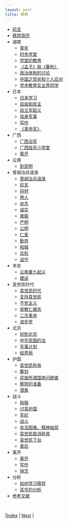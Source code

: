 ```yaml
---
layout: post
title: 蔡锷
---
```


* [前言](0-3-preface)
* [蔡锷简历](0-4-intro)
* 湖南
    * [童年](1-1-home)
    * [时务学堂](1-3-school)
    * [学堂的教育](1-5-learn)
    * [《孟子》和《春秋》](1-6-chunqiu)
    * [政治体制的讨论](1-7-politic)
    * [中国之现状和个人应对](1-8-method)
    * [学术教育实业界同学](1-9-student)
* 日本
    * [日本学习](3-1-japan)
    * [自由和民主](3-3-freedom)
    * [自立军起义](3-4-zili)
    * [投身军事](3-5-military)
    * [写作](3-7-write)
    * [《革命军》](3-8-gemjun)
* 广西
    * [广西治军](5-0-guangxi)
    * [广西陆军小学堂](5-1-edu)
    * [离开](5-3-leave)
* 云南
    * [到昆明](6-1-yunnan)
* 曾胡治兵语录
    * [曾胡治兵语录](6-3-0-zenghu)
    * [前言](6-3-1-preface)
    * [将材](6-3-3-jiangcai)
    * [用人](6-3-5-yongren)
    * [尚志](6-3-7-shangzhi)
    * [诚实](6-3-9-chenshi)
    * [勇毅](6-3-11-yongyi)
    * [严明](6-3-13-yanmin)
    * [公明](6-3-15-gongming)
    * [仁爱](6-3-17-renai)
    * [勤劳](6-3-19-qingnao)
    * [和辑](6-3-21-heji)
    * [兵机](6-3-23-bingji)
    * [战守](6-3-25-zhanshou)
* 辛亥
    * [云南重九起义](7-1-xinhai)
    * [建设](7-3-yunnan)
* 袁世凯时代
    * [袁世凯时代](8-1-jianguo)
    * [支持袁世凯](8-2-foryuan)
    * [不党主义](8-3-noparty)
    * [宋教仁被杀](9-3-songan)
    * [二次革命](9-4-erci)
    * [进步党](9-5-jinbu)
* 北京
    * [初到北京](11-1-beijing)
    * [中华民国约法](11-2-politics)
    * [军事计划](11-3-military)
    * [经界局](11-5-eco)
* 护国
    * [袁世凯称帝](13-1-huguo)
    * [筹划](13-3-plan)
    * [异哉所谓国体问题者](13-4-yizai)
    * [蔡锷的准备](13-5-prepare)
    * [潜离](13-6-run)
* 战斗
    * [和辑](13-7-he)
    * [讨袁护国](13-7-prewar)
    * [军纪](13-8-law)
    * [战斗](13-9-war)
    * [余当困难，精神始现](13-10-write)
    * [袁世凯取消称帝](13-11-politic)
    * [袁世凯下台](13-12-down)
    * [善后](13-13-shanhou)
* 离开
    * [离开](15-1-leave)
    * [写作](15-3-write)
    * [悼念](17-1-aidao)
* 分析
    * [如何学习蔡锷](17-5-learn)
    * [高华的分析](19-gaohua)
* [参考文献](21-refer)

<br/>

|[Index](../) | [Next](0-3-preface) |
